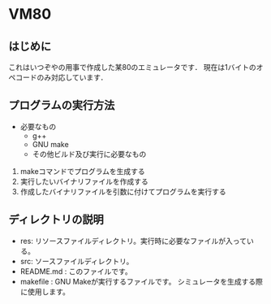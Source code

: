 # VM80

## はじめに
これはいつぞやの用事で作成した某80のエミュレータです．
現在は1バイトのオペコードのみ対応しています．

## プログラムの実行方法
- 必要なもの
    * g++
    * GNU make
    * その他ビルド及び実行に必要なもの

1. makeコマンドでプログラムを生成する
2. 実行したいバイナリファイルを作成する
3. 作成したバイナリファイルを引数に付けてプログラムを実行する

## ディレクトリの説明
- res: リソースファイルディレクトリ。実行時に必要なファイルが入っている。
- src: ソースファイルディレクトリ。
- README.md      : このファイルです。
- makefile       : GNU Makeが実行するファイルです。
                   シミュレータを生成する際に使用します。

